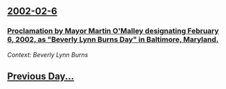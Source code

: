 ## [2002-02-6](/news/2002/02/6/index.md)

### [ Proclamation by Mayor Martin O'Malley designating February 6, 2002, as "Beverly Lynn Burns Day" in Baltimore, Maryland.](/news/2002/02/6/proclamation-by-mayor-martin-o-malley-designating-february-6-2002-as-beverly-lynn-burns-day-in-baltimore-maryland.md)
_Context: Beverly Lynn Burns_

## [Previous Day...](/news/2002/02/5/index.md)

